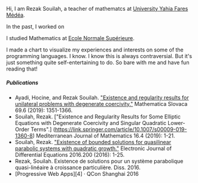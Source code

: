 Hi, I am Rezak Souilah, a teacher of mathematcs at [University Yahia Fares Médéa](http://www.univ-medea.dz/). 

In the past, I worked on 

I studied Mathematics at [Ecole Normale Supérieure](http://www.ens-kouba.dz).


I made a chart to visualize my experiences and interests on some of the programming languages. I know. I know this is always contraversial. But it's just something quite self-entertaining to do. So bare with me and have fun reading that!

##### Publications

- Ayadi, Hocine, and Rezak Souilah. ["Existence and regularity results for unilateral problems with degenerate coercivity."](https://www.degruyter.com/document/doi/10.1515/ms-2017-0313/html) Mathematica Slovaca 69.6 (2019): 1351-1366.
- Souilah, Rezak. ["Existence and Regularity Results for Some Elliptic Equations with Degenerate Coercivity and Singular Quadratic Lower-Order Terms".] (https://link.springer.com/article/10.1007/s00009-019-1360-8) Mediterranean Journal of Mathematics 16.4 (2019): 1-21.
- Souilah, Rezak. ["Existence of bounded solutions for quasilinear parabolic systems with quadratic growth."](https://ejde.math.txstate.edu/) Electronic Journal of Differential Equations 2016.200 (2016): 1-25.
- Rezak, Souilah. Existence de solutions pour un système parabolique quasi-linéaire à croissance particulière. Diss. 2016.
- [Progressive Web Apps][4] · QCon Shanghai 2016


